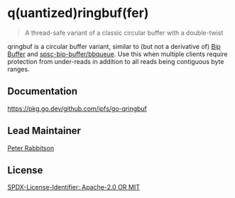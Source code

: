 q(uantized)ringbuf(fer)
=======================

> A thread-safe variant of a classic circular buffer with a double-twist

qringbuf is a circular buffer variant, similar to (but not a derivative of)
[Bip Buffer][1] and [spsc-bip-buffer/bbqueue][2]. Use this when multiple
clients require protection from under-reads in addition to all reads being
contiguous byte ranges.

## Documentation

https://pkg.go.dev/github.com/ipfs/go-qringbuf

## Lead Maintainer

[Peter Rabbitson](https://github.com/ribasushi)

## License

[SPDX-License-Identifier: Apache-2.0 OR MIT](LICENSE.md)

[1]: https://www.codeproject.com/Articles/3479/The-Bip-Buffer-The-Circular-Buffer-with-a-Twist
[2]: https://andrea.lattuada.me/blog/2019/the-design-and-implementation-of-a-lock-free-ring-buffer-with-contiguous-reservations.html
